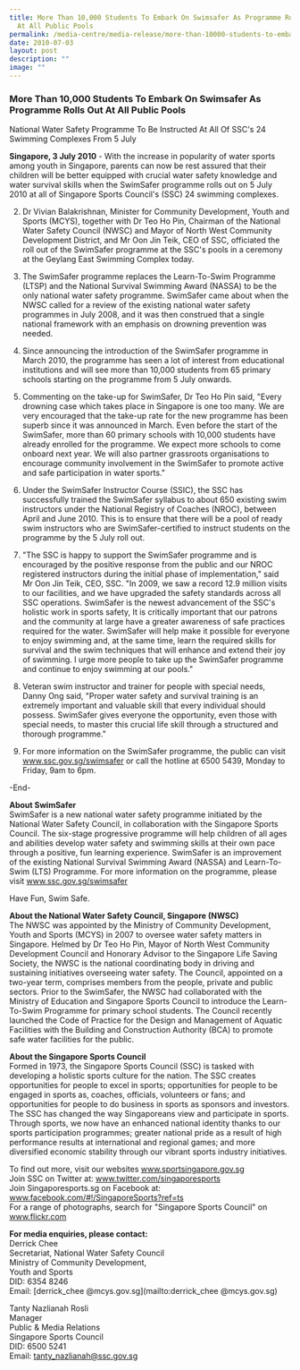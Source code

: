 ```yaml
---
title: More Than 10,000 Students To Embark On Swimsafer As Programme Rolls Out
  At All Public Pools
permalink: /media-centre/media-release/more-than-10000-students-to-embark-on-swimsafer-as-programme-rolls-out/
date: 2010-07-03
layout: post
description: ""
image: ""
---
```

### **More Than 10,000 Students To Embark On Swimsafer As Programme Rolls Out At All Public Pools**

National Water Safety Programme To Be Instructed At All Of SSC's 24 Swimming Complexes From 5 July

**Singapore, 3 July 2010** - With the increase in popularity of water sports among youth in Singapore, parents can now be rest assured that their children will be better equipped with crucial water safety knowledge and water survival skills when the SwimSafer programme rolls out on 5 July 2010 at all of Singapore Sports Council's (SSC) 24 swimming complexes.

2. Dr Vivian Balakrishnan, Minister for Community Development, Youth and Sports (MCYS), together with Dr Teo Ho Pin, Chairman of the National Water Safety Council (NWSC) and Mayor of North West Community Development District, and Mr Oon Jin Teik, CEO of SSC, officiated the roll out of the SwimSafer programme at the SSC's pools in a ceremony at the Geylang East Swimming Complex today.

3. The SwimSafer programme replaces the Learn-To-Swim Programme (LTSP) and the National Survival Swimming Award (NASSA) to be the only national water safety programme. SwimSafer came about when the NWSC called for a review of the existing national water safety programmes in July 2008, and it was then construed that a single national framework with an emphasis on drowning prevention was needed.

4. Since announcing the introduction of the SwimSafer programme in March 2010, the programme has seen a lot of interest from educational institutions and will see more than 10,000 students from 65 primary schools starting on the programme from 5 July onwards.

5. Commenting on the take-up for SwimSafer, Dr Teo Ho Pin said, "Every drowning case which takes place in Singapore is one too many. We are very encouraged that the take-up rate for the new programme has been superb since it was announced in March. Even before the start of the SwimSafer, more than 60 primary schools with 10,000 students have already enrolled for the programme. We expect more schools to come onboard next year. We will also partner grassroots organisations to encourage community involvement in the SwimSafer to promote active and safe participation in water sports."

6. Under the SwimSafer Instructor Course (SSIC), the SSC has successfully trained the SwimSafer syllabus to about 650 existing swim instructors under the National Registry of Coaches (NROC), between April and June 2010. This is to ensure that there will be a pool of ready swim instructors who are SwimSafer-certified to instruct students on the programme by the 5 July roll out.

7. "The SSC is happy to support the SwimSafer programme and is encouraged by the positive response from the public and our NROC registered instructors during the initial phase of implementation," said Mr Oon Jin Teik, CEO, SSC. "In 2009, we saw a record 12.9 million visits to our facilities, and we have upgraded the safety standards across all SSC operations. SwimSafer is the newest advancement of the SSC's holistic work in sports safety, It is critically important that our patrons and the community at large have a greater awareness of safe practices required for the water. SwimSafer will help make it possible for everyone to enjoy swimming and, at the same time, learn the required skills for survival and the swim techniques that will enhance and extend their joy of swimming. I urge more people to take up the SwimSafer programme and continue to enjoy swimming at our pools."

8. Veteran swim instructor and trainer for people with special needs, Danny Ong said, "Proper water safety and survival training is an extremely important and valuable skill that every individual should possess. SwimSafer gives everyone the opportunity, even those with special needs, to master this crucial life skill through a structured and thorough programme."

9. For more information on the SwimSafer programme, the public can visit www.ssc.gov.sg/swimsafer or call the hotline at 6500 5439, Monday to Friday, 9am to 6pm.

-End-

**About SwimSafer**
<br>
SwimSafer is a new national water safety programme initiated by the National Water Safety Council, in collaboration with the Singapore Sports Council. The six-stage progressive programme will help children of all ages and abilities develop water safety and swimming skills at their own pace through a positive, fun learning experience. SwimSafer is an improvement of the existing National Survival Swimming Award (NASSA) and Learn-To-Swim (LTS) Programme. For more information on the programme, please visit www.ssc.gov.sg/swimsafer

Have Fun, Swim Safe.

**About the National Water Safety Council, Singapore (NWSC)**
<br>
The NWSC was appointed by the Ministry of Community Development, Youth and Sports (MCYS) in 2007 to oversee water safety matters in Singapore. Helmed by Dr Teo Ho Pin, Mayor of North West Community Development Council and Honorary Advisor to the Singapore Life Saving Society, the NWSC is the national coordinating body in driving and sustaining initiatives overseeing water safety. The Council, appointed on a two-year term, comprises members from the people, private and public sectors. Prior to the SwimSafer, the NWSC had collaborated with the Ministry of Education and Singapore Sports Council to introduce the Learn-To-Swim Programme for primary school students. The Council recently launched the Code of Practice for the Design and Management of Aquatic Facilities with the Building and Construction Authority (BCA) to promote safe water facilities for the public.

**About the Singapore Sports Council**
<br>
Formed in 1973, the Singapore Sports Council (SSC) is tasked with developing a holistic sports culture for the nation. The SSC creates opportunities for people to excel in sports; opportunities for people to be engaged in sports as, coaches, officials, volunteers or fans; and opportunities for people to do business in sports as sponsors and investors. The SSC has changed the way Singaporeans view and participate in sports. Through sports, we now have an enhanced national identity thanks to our sports participation programmes; greater national pride as a result of high performance results at international and regional games; and more diversified economic stability through our vibrant sports industry initiatives.

To find out more, visit our websites www.sportsingapore.gov.sg
<br>
Join SSC on Twitter at: www.twitter.com/singaporesports
<br>
Join Singaporesports.sg on Facebook at: www.facebook.com/#!/SingaporeSports?ref=ts
<br>
For a range of photographs, search for "Singapore Sports Council" on www.flickr.com

**For media enquiries, please contact:**
<br>
Derrick Chee
<br>
Secretariat, National Water Safety Council
<br>
Ministry of Community Development,
<br>
Youth and Sports
<br>
DID: 6354 8246
<br>
Email: [derrick_chee @mcys.gov.sg](mailto:derrick_chee @mcys.gov.sg)

Tanty Nazlianah Rosli
<br>
Manager
<br>
Public & Media Relations
<br>
Singapore Sports Council
<br>
DID: 6500 5241
<br>
Email: [tanty_nazlianah@ssc.gov.sg](mailto:tanty_nazlianah@ssc.gov.sg)
